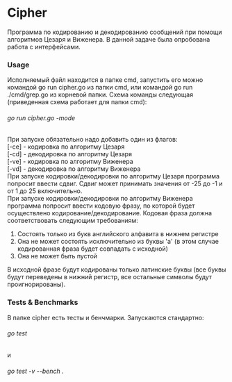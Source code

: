 # Cipher

Программа по кодированию и декодированию сообщений при помощи алгоритмов Цезаря и Виженера. В данной задаче была опробована работа с интерфейсами.  
### Usage  
Исполняемый файл находится в папке cmd, запустить его можно командой go run cipher.go из папки cmd, или командой go run ./cmd/grep.go из корневой папки. Схема команды следующая (приведенная схема работает для папки cmd):  
###### go run cipher.go -mode
При запуске обязательно надо добавить один из флагов:  
[-ce] - кодировка по алгоритму Цезаря  
[-cd] - декодировка по алгоритму Цезаря  
[-ve] - кодировка по алгоритму Виженера  
[-vd] - декодировка по алгоритму Виженера  
При запуске кодировки/декодировки по алгоритму Цезаря программа попросит ввести сдвиг. Сдвиг может принимать значения от -25 до -1 и от 1 до 25 включительно.  
При запуске кодировки/декодировки по алгоритму Виженера программа попросит ввести кодовую фразу, по которой будет осуществлено кодирование/декодирование. Кодовая фраза должна соответствовать следующим требованиям:  
1) Состоять только из букв английского алфавита в нижнем регистре  
2) Она не может состоять исключительно из буквы 'a' (в этом случае кодированная фраза будет совпадать с исходной)  
3) Она не может быть пустой  

В исходной фразе будут кодированы только латинские буквы (все буквы будут переведены в нижний регистр, все остальные символы будут проигнорированы).  
### Tests & Benchmarks  
В папке cipher есть тесты и бенчмарки. Запускаются стандартно:  
###### go test
и  
###### go test -v --bench .
